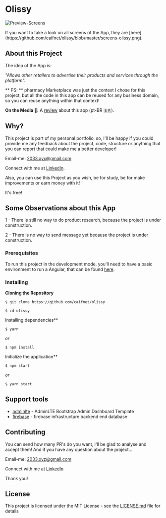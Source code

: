 


# Olissy

![Preview-Screens](https://github.com/caifnet/olissy/blob/master/screens-olissy.png)

If you want to take a look on all screens of the App, they are [here]
(https://github.com/caifnet/olissy/blob/master/screens-olissy.png).

## About this Project

The idea of the App is:

_"Allows other retailers to advertise their products and services through the platform"._

** PS: ** pharmacy Marketplace was just the context I chose for this project, but all the code in this app can be reused for any business domain, so you can reuse anything within that context!

**On the Media 🤩:** A [review](https://github.com/caifnet/olissy/blob/master/screens-olissy.png) about this app (pt-BR 🇧🇷).

## Why?

This project is part of my personal portfolio, so, I'll be happy if you could provide me any feedback about the project, code, structure or anything that you can report that could make me a better developer!

Email-me: 2033.xyx@gmail.com

Connect with me at [LinkedIn](https://www.linkedin.com/in/saulo-silva-0a1640197/).

Also, you can use this Project as you wish, be for study, be for make improvements or earn money with it!

It's free!

## Some Observations about this App

1 - There is still no way to do product research, because the project is under construction.

2 - There is no way to send message yet because the project is under construction.

### Prerequisites

To run this project in the development mode, you'll need to have a basic environment to run a Angular, that can be found [here](https://angular.io/start).

### Installing

**Cloning the Repository**

```
$ git clone https://github.com/caifnet/olissy

$ cd olissy
```

Installing dependencies**

```
$ yarn
```

_or_

```
$ npm install
```

Initialize the application**

```
$ npm start
```

_or_

```
$ yarn start
```

## Support tools

- [adminlte](https://adminlte.io/themes/AdminLTE/index2.html) - AdminLTE Bootstrap Admin Dashboard Template
- [firebase](https://firebase.google.com/?hl=pt-BR) - firebase infrastructure backend end database

## Contributing

You can send how many PR's do you want, I'll be glad to analyse and accept them! And if you have any question about the project...

Email-me: 2033.xyz@gmail.com

Connect with me at [LinkedIn](https://www.linkedin.com/in/saulo-silva-0a1640197/)

Thank you!

## License

This project is licensed under the MIT License - see the [LICENSE.md](https://github.com/caifnet/olissy/edit/master/LICENSE) file for details
